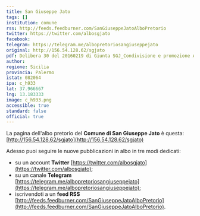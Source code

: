 ```yaml
---
title: San Giuseppe Jato
tags: []
institution: comune
rss: http://feeds.feedburner.com/SanGiuseppeJatoAlboPretorio
twitter: https://twitter.com/albosgjato
facebook: 
telegram: https://telegram.me/albopretoriosangiuseppejato
original: http://156.54.128.62/sgjato
pdf: Delibera 30 del 20160219 di Giunta SGJ_Condivisione e promozione ALBO POP san giuseppe jato.pdf
author: 
regione: Sicilia
provincia: Palermo
istat: 082064
ipa: c_h933
lat: 37.966667
lng: 13.183333
image: c_h933.png
accessible: true
standard: false
official: true
---
```


La pagina dell'albo pretorio del **Comune di San Giuseppe Jato** è questa: [http://156.54.128.62/sgjato](http://156.54.128.62/sgjato)

Adesso puoi seguire le nuove pubblicazioni in albo in tre modi dedicati:

* su un account **Twitter** [https://twitter.com/albosgjato](https://twitter.com/albosgjato);
* su un canale **Telegram** [https://telegram.me/albopretoriosangiuseppejato](https://telegram.me/albopretoriosangiuseppejato);
* iscrivendoti a un **feed RSS** [http://feeds.feedburner.com/SanGiuseppeJatoAlboPretorio](http://feeds.feedburner.com/SanGiuseppeJatoAlboPretorio).
